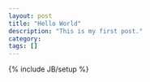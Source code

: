 ```yaml
---
layout: post
title: "Hello World"
description: "This is my first post."
category: 
tags: []
---
```

{% include JB/setup %}
